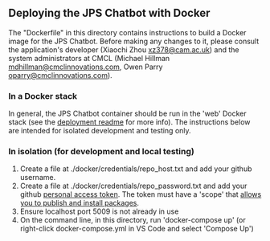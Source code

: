 ## Deploying the JPS Chatbot with Docker

The "Dockerfile" in this directory contains instructions to build a Docker image for the JPS Chatbot.
Before making any changes to it, please consult the application's developer (Xiaochi Zhou <xz378@cam.ac.uk>) and the system administrators at CMCL (Michael Hillman <mdhillman@cmclinnovations.com>, Owen Parry <oparry@cmclinnovations.com>).

### In a Docker stack
In general, the JPS Chatbot container should be run in the 'web' Docker stack (see the [deployment readme](../Deploy/README.md) for more info).
The instructions below are intended for isolated development and testing only.

### In isolation (for development and local testing)
1. Create a file at ./docker/credentials/repo_host.txt and add your github username.
2. Create a file at ./docker/credentials/repo_password.txt and add your github [personal access token](https://docs.github.com/en/github/authenticating-to-github/creating-a-personal-access-token). The token must have a 'scope' that [allows you to publish and install packages](https://docs.github.com/en/packages/working-with-a-github-packages-registry/working-with-the-apache-maven-registry#authenticating-to-github-packages).
3. Ensure localhost port 5009 is not already in use
4. On the command line, in this directory, run 'docker-compose up' (or right-click docker-compose.yml in VS Code and select 'Compose Up')